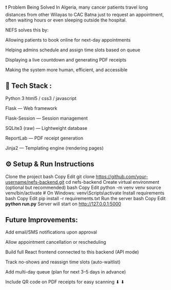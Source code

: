 ❗ Problem Being Solved In Algeria, many cancer patients travel long distances from other Wilayas to CAC Batna just to request an appointment, often waiting hours or even sleeping outside the hospital.

NEFS solves this by:

Allowing patients to book online for next-day appointments

Helping admins schedule and assign time slots based on queue

Displaying a live countdown and generating PDF receipts

Making the system more human, efficient, and accessible

## 🧪 Tech Stack :
Python 3
html5 / css3 / javascript

Flask — Web framework

Flask-Session — Session management

SQLite3 (raw) — Lightweight database

ReportLab — PDF receipt generation

Jinja2 — Templating engine (rendering pages)

## ⚙️ Setup & Run Instructions

Clone the project bash Copy Edit git clone https://github.com/your-username/nefs-backend.git cd nefs-backend
Create virtual environment (optional but recommended) bash Copy Edit python -m venv venv source venv/bin/activate # On Windows: venv\Scripts\activate
Install requirements bash Copy Edit pip install -r requirements.txt
Run the server bash Copy Edit **python run.py** Server will start on http://127.0.0.1:5000

## Future Improvements:

Add email/SMS notifications upon approval

Allow appointment cancellation or rescheduling

Build full React frontend connected to this backend (API mode)

Track no-shows and reassign time slots (auto-waitlist)

Add multi-day queue (plan for next 3–5 days in advance)

Include QR code on PDF receipts for easy scanning ⬇
⬇
